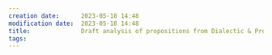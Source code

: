 ```yaml
---
creation date:		2023-05-18 14:48
modification date:	2023-05-18 14:48
title: 				Draft analysis of propositions from Dialectic & Proposition
tags:
---
```

